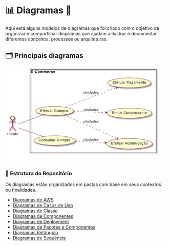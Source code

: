 # 📊 Diagramas 📐

Aqui está alguns modelos de diagramas que foi criado com o objetivo de organizar e compartilhar diagramas que ajudam a ilustrar e documentar diferentes conceitos, processos ou arquiteturas. 

## 🗂️ Principais diagramas

![diagrama](../img-geral/img-readme-diagramas/gif-teste.gif)

### 📂 Estrutura do Repositório

Os diagramas estão organizados em pastas com base em seus contextos ou finalidades.

- [Diagramas de AWS](https://github.com/FabioFlorencio/plantUML/tree/master/diagramas/aws)
- [Diagramas de Casos de Uso](https://github.com/FabioFlorencio/plantUML/tree/master/diagramas/caso-de-uso)
- [Diagramas de Classe](https://github.com/FabioFlorencio/plantUML/tree/master/diagramas/class)
- [Diagramas de Componentes](https://github.com/FabioFlorencio/plantUML/tree/master/diagramas/component)
- [Diagramas de Deployment](https://github.com/FabioFlorencio/plantUML/tree/master/diagramas/deployment)
- [Diagramas de Pacotes e Componentes](https://github.com/FabioFlorencio/plantUML/tree/master/diagramas/pacotes-e-componentes)
- [Diagramas Retângulo](https://github.com/FabioFlorencio/plantUML/tree/master/diagramas/rectangle)
- [Diagramas de Sequência](https://github.com/FabioFlorencio/plantUML/tree/master/diagramas/sequencia)




